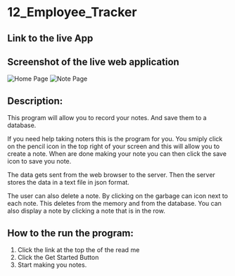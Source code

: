 # 12_Employee_Tracker

## Link to the live App


## Screenshot of the live web application
![Home Page](./screenshots/notehome.png)
![Note Page](./screenshots/notnote.png)

## Description:
This program will allow you to record your notes. And save them to a database.

If you need help taking noters this is the program for you. You smiply click on the pencil icon in the top right of your
screen and this will allow you to create a note. When are done making your note you can then click the save icon to save you note.

The data gets sent from the web browser to the server. Then the server stores the data in a text file in json format.

The user can also delete a note. By clicking on the garbage can icon next to each note. 
This deletes from the memory and from the database. You can also display a note by clicking a note that is in the row.

## How to the run the program:
1. Click the link at the top the of the read me
2. Click the Get Started Button
3. Start making you notes.